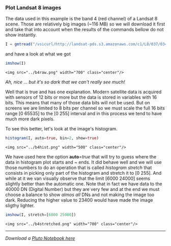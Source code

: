 ### Plot Landsat 8 images

The data used in this example is the band 4 (red channel) of a Landsat 8 scene. Those are relatively big images (~116 MB) so we will download it first and take that into account when the results of the commands bellow do not show instantly.

```julia
I = gmtread("/vsicurl/http://landsat-pds.s3.amazonaws.com/c1/L8/037/034/LC08_L1TP_037034_20160712_20170221_01_T1/LC08_L1TP_037034_20160712_20170221_01_T1_B4.TIF");
```

and have a look at what we got

```julia
imshow(I)
```

```@raw html
<img src="../b4raw.png" width="700" class="center"/>
```

_Ah, nice ... but it's so dark that we can't really see much!_

Well that is true and has one explanation. Modern satellite data is acquired with sensors of 12 bits or more but the data is stored in variables with 16 bits. This means that many of those data bits will not be used. But on screens we are limited to 8 bits per channel so we must scale the full 16 bits range [0 65535] to the [0 255] interval and in this process we tend to have much more dark pixels.

To see this better, let's look at the image's histogram.

```julia
histogram(I, auto=true, bin=2, show=true)
```

```@raw html
<img src="../b4hist.png" width="500" class="center"/>
```

We have used here the option **auto**=*true* that will try to guess where the data in histogram plot starts and ~ ends. It did behave well and we will use those numbers to do an operation that is called *histogram stretch* that consists in picking only part of the histogram and stretch it to [0 255]. And while at it we van visually observe that the limit [6000 24000] seems slightly better than the automatic one. Note that in fact we have data to the 40000 DN (Digital Number) but they are very few and at the end we must choose a balance to show *almos all* DNs and not making the image too dark. Reducing the higher value to 23400 would have made the image sligthy lighter.

```julia
imshow(I, stretch=[6000 25000])
```

```@raw html
<img src="../b4stretched.png" width="700" class="center"/>
```

---

*Download a [Pluto Notebook here](histogram_stretch.jl)*

